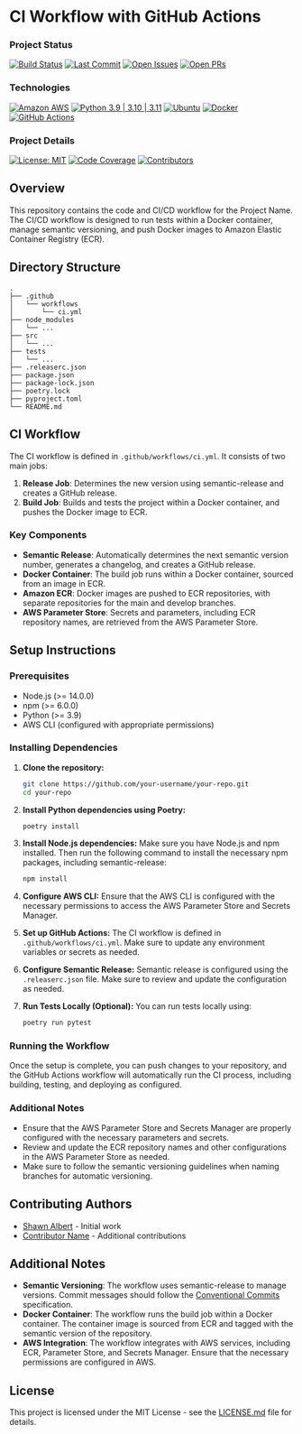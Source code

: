 # CI Workflow with GitHub Actions

### Project Status

[![Build Status](https://github.com/shawn-albert/github-actions/workflows/CI%20Workflow/badge.svg)](https://github.com/shawn-albert/github-actions/actions)
[![Last Commit](https://img.shields.io/github/last-commit/shawn-albert/github-actions)](https://github.com/shawn-albert/github-actions/commits/main)
[![Open Issues](https://img.shields.io/github/issues/shawn-albert/github-actions)](https://github.com/shawn-albert/github-actions/issues)
[![Open PRs](https://img.shields.io/github/issues-pr/shawn-albert/github-actions)](https://github.com/shawn-albert/github-actions/pulls)

### Technologies

[![Amazon AWS](https://img.shields.io/badge/Amazon_AWS-FF9900?logo=amazonaws&logoColor=white)](https://aws.amazon.com/)
[![Python 3.9 | 3.10 | 3.11](https://img.shields.io/badge/Python-3.9%20|%203.10%20|%203.11-FFD43B?logo=python&logoColor=blue)](https://www.python.org/)
[![Ubuntu](https://img.shields.io/badge/Ubuntu-E95420?logo=ubuntu&logoColor=white)](https://ubuntu.com/)
[![Docker](https://img.shields.io/badge/Docker-2496ED?logo=docker&logoColor=white)](https://www.docker.com/)
[![GitHub Actions](https://img.shields.io/badge/Github%20Actions-282a2e?logo=githubactions&logoColor=367cfe)](https://github.com/features/actions)

### Project Details

[![License: MIT](https://img.shields.io/badge/License-MIT-yellow)](https://opensource.org/licenses/MIT)
[![Code Coverage](https://img.shields.io/badge/Code%20Coverage-85%25-success)](https://codecov.io/)
[![Contributors](https://img.shields.io/github/contributors/shawn-albert/github-actions)](https://github.com/shawn-albert/github-actions/graphs/contributors)

## Overview

This repository contains the code and CI/CD workflow for the Project Name. The CI/CD workflow is designed to run tests within a Docker container, manage semantic versioning, and push Docker images to Amazon Elastic Container Registry (ECR).

## Directory Structure

```
.
├── .github
│   └── workflows
│       └── ci.yml
├── node_modules
│   └── ...
├── src
│   └── ...
├── tests
│   └── ...
├── .releaserc.json
├── package.json
├── package-lock.json
├── poetry.lock
├── pyproject.toml
└── README.md
```

## CI Workflow

The CI workflow is defined in `.github/workflows/ci.yml`. It consists of two main jobs:

1. **Release Job**: Determines the new version using semantic-release and creates a GitHub release.
2. **Build Job**: Builds and tests the project within a Docker container, and pushes the Docker image to ECR.

### Key Components

- **Semantic Release**: Automatically determines the next semantic version number, generates a changelog, and creates a GitHub release.
- **Docker Container**: The build job runs within a Docker container, sourced from an image in ECR.
- **Amazon ECR**: Docker images are pushed to ECR repositories, with separate repositories for the main and develop branches.
- **AWS Parameter Store**: Secrets and parameters, including ECR repository names, are retrieved from the AWS Parameter Store.

## Setup Instructions

### Prerequisites

- Node.js (>= 14.0.0)
- npm (>= 6.0.0)
- Python (>= 3.9)
- AWS CLI (configured with appropriate permissions)

### Installing Dependencies

1. **Clone the repository:**
   ```bash
   git clone https://github.com/your-username/your-repo.git
   cd your-repo
   ```

2. **Install Python dependencies using Poetry:**
   ```bash
   poetry install
   ```

3. **Install Node.js dependencies:**
   Make sure you have Node.js and npm installed. Then run the following command to install the necessary npm packages, including semantic-release:
   ```bash
   npm install
   ```

4. **Configure AWS CLI:**
   Ensure that the AWS CLI is configured with the necessary permissions to access the AWS Parameter Store and Secrets Manager.

5. **Set up GitHub Actions:**
   The CI workflow is defined in `.github/workflows/ci.yml`. Make sure to update any environment variables or secrets as needed.

6. **Configure Semantic Release:**
   Semantic release is configured using the `.releaserc.json` file. Make sure to review and update the configuration as needed.

7. **Run Tests Locally (Optional):**
   You can run tests locally using:
   ```bash
   poetry run pytest
   ```

### Running the Workflow

Once the setup is complete, you can push changes to your repository, and the GitHub Actions workflow will automatically run the CI process, including building, testing, and deploying as configured.

### Additional Notes

- Ensure that the AWS Parameter Store and Secrets Manager are properly configured with the necessary parameters and secrets.
- Review and update the ECR repository names and other configurations in the AWS Parameter Store as needed.
- Make sure to follow the semantic versioning guidelines when naming branches for automatic versioning.

## Contributing Authors

- [Shawn Albert](https://github.com/shawn-albert) - Initial work
- [Contributor Name](https://github.com/contributor-username) - Additional contributions

## Additional Notes

- **Semantic Versioning**: The workflow uses semantic-release to manage versions. Commit messages should follow the [Conventional Commits](https://www.conventionalcommits.org/) specification.
- **Docker Container**: The workflow runs the build job within a Docker container. The container image is sourced from ECR and tagged with the semantic version of the repository.
- **AWS Integration**: The workflow integrates with AWS services, including ECR, Parameter Store, and Secrets Manager. Ensure that the necessary permissions are configured in AWS.

## License

This project is licensed under the MIT License - see the [LICENSE.md](LICENSE.md) file for details.
